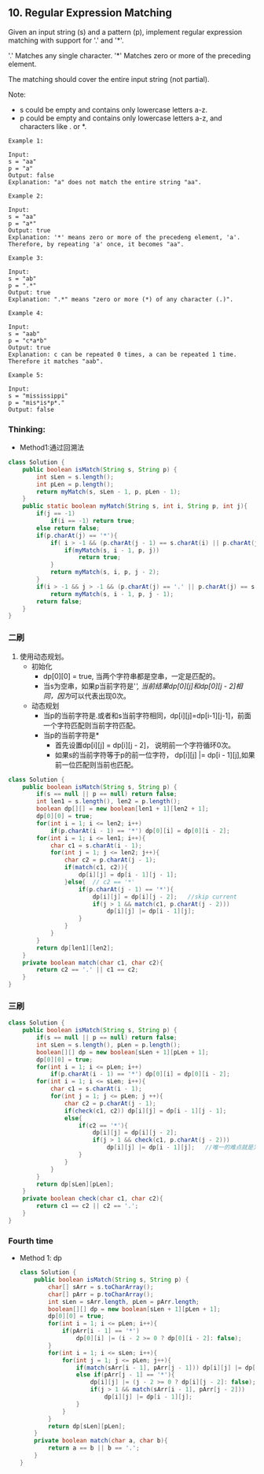 ## 10. Regular Expression Matching
Given an input string (s) and a pattern (p), implement regular expression matching with support for '.' and '*'.

'.' Matches any single character.
'*' Matches zero or more of the preceding element.

The matching should cover the entire input string (not partial).

Note:

* s could be empty and contains only lowercase letters a-z.
* p could be empty and contains only lowercase letters a-z, and characters like . or *.

```
Example 1:

Input:
s = "aa"
p = "a"
Output: false
Explanation: "a" does not match the entire string "aa".

Example 2:

Input:
s = "aa"
p = "a*"
Output: true
Explanation: '*' means zero or more of the precedeng element, 'a'. Therefore, by repeating 'a' once, it becomes "aa".

Example 3:

Input:
s = "ab"
p = ".*"
Output: true
Explanation: ".*" means "zero or more (*) of any character (.)".

Example 4:

Input:
s = "aab"
p = "c*a*b"
Output: true
Explanation: c can be repeated 0 times, a can be repeated 1 time. Therefore it matches "aab".

Example 5:

Input:
s = "mississippi"
p = "mis*is*p*."
Output: false
```

### Thinking:
* Method1:通过回溯法

```Java
class Solution {
    public boolean isMatch(String s, String p) {
        int sLen = s.length();
        int pLen = p.length();
        return myMatch(s, sLen - 1, p, pLen - 1);
    }
    public static boolean myMatch(String s, int i, String p, int j){
        if(j == -1)
            if(i == -1) return true;
        else return false;
        if(p.charAt(j) == '*'){
            if( i > -1 && (p.charAt(j - 1) == s.charAt(i) || p.charAt(j - 1) == '.')){
                if(myMatch(s, i - 1, p, j))
                    return true;
            }
            return myMatch(s, i, p, j - 2);
        }
        if(i > -1 && j > -1 && (p.charAt(j) == '.' || p.charAt(j) == s.charAt(i)))
            return myMatch(s, i - 1, p, j - 1);
        return false;
    }
}
```

### 二刷
1. 使用动态规划。
	* 初始化
		* dp[0][0] = true, 当两个字符串都是空串，一定是匹配的。
		* 当s为空串，如果p当前字符是'*', 当前结果dp[0][j]和dp[0][j - 2]相同，因为*可以代表出现0次。
	* 动态规划
		* 当p的当前字符是.或者和s当前字符相同，dp[i][j]=dp[i-1][j-1]，前面一个字符匹配则当前字符匹配。
		* 当p的当前字符是*
			* 首先设置dp[i][j] = dp[i][j - 2]， 说明前一个字符循环0次。
			* 如果s的当前字符等于p的前一位字符， dp[i][j] |= dp[i - 1][j],如果前一位匹配则当前也匹配。

```Java
class Solution {
    public boolean isMatch(String s, String p) {
        if(s == null || p == null) return false;
        int len1 = s.length(), len2 = p.length();
        boolean dp[][] = new boolean[len1 + 1][len2 + 1];
        dp[0][0] = true;
        for(int i = 1; i <= len2; i++)
            if(p.charAt(i - 1) == '*') dp[0][i] = dp[0][i - 2];
        for(int i = 1; i <= len1; i++){
            char c1 = s.charAt(i - 1);
            for(int j = 1; j <= len2; j++){
                char c2 = p.charAt(j - 1);
                if(match(c1, c2)){
                    dp[i][j] = dp[i - 1][j - 1];
                }else{  // c2 == '*'
                    if(p.charAt(j - 1) == '*'){
                        dp[i][j] = dp[i][j - 2];   //skip current
                        if(j > 1 && match(c1, p.charAt(j - 2)))
                            dp[i][j] |= dp[i - 1][j];
                    }
                }
            }
        }
        return dp[len1][len2];
    }
    private boolean match(char c1, char c2){
        return c2 == '.' || c1 == c2;
    }
}
```

### 三刷

```Java
class Solution {
    public boolean isMatch(String s, String p) {
        if(s == null || p == null) return false;
        int sLen = s.length(), pLen = p.length();
        boolean[][] dp = new boolean[sLen + 1][pLen + 1];
        dp[0][0] = true;
        for(int i = 1; i <= pLen; i++)
            if(p.charAt(i - 1) == '*') dp[0][i] = dp[0][i - 2];
        for(int i = 1; i <= sLen; i++){
            char c1 = s.charAt(i - 1);
            for(int j = 1; j <= pLen; j ++){
                char c2 = p.charAt(j - 1);
                if(check(c1, c2)) dp[i][j] = dp[i - 1][j - 1];
                else{
                    if(c2 == '*'){
                        dp[i][j] = dp[i][j - 2];
                        if(j > 1 && check(c1, p.charAt(j - 2)))
                            dp[i][j] |= dp[i - 1][j];	//唯一的难点就是为什么是j，是因为前一位也可能是通过匹配得到的。
                    }
                }
            }
        }
        return dp[sLen][pLen];
    }
    private boolean check(char c1, char c2){
        return c1 == c2 || c2 == '.';
    }
}
```

### Fourth time
* Method 1: dp
  ```Java
  class Solution {
      public boolean isMatch(String s, String p) {
          char[] sArr = s.toCharArray();
          char[] pArr = p.toCharArray();
          int sLen = sArr.length, pLen = pArr.length;
          boolean[][] dp = new boolean[sLen + 1][pLen + 1];
          dp[0][0] = true;
          for(int i = 1; i <= pLen; i++){
              if(pArr[i - 1] == '*')
                  dp[0][i] |= (i - 2 >= 0 ? dp[0][i - 2]: false);
          }
          for(int i = 1; i <= sLen; i++){
              for(int j = 1; j <= pLen; j++){
                  if(match(sArr[i - 1], pArr[j - 1])) dp[i][j] |= dp[i - 1][j - 1];
                  else if(pArr[j - 1] == '*'){
                      dp[i][j] |= (j - 2 >= 0 ? dp[i][j - 2]: false);
                      if(j > 1 && match(sArr[i - 1], pArr[j - 2]))
                          dp[i][j] |= dp[i - 1][j];
                  }
              }
          }
          return dp[sLen][pLen];
      }
      private boolean match(char a, char b){
          return a == b || b == '.';
      }
  }
  ```
